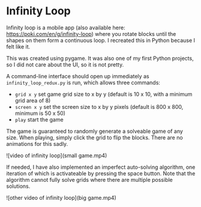 # Infinity Loop

Infinity loop is a mobile app (also available here: https://poki.com/en/g/infinity-loop) where you rotate blocks until the shapes on them form a continuous loop. I recreated this in Python because I felt like it.

This was created using pygame. It was also one of my first Python projects, so I did not care about the UI, so it is not pretty.

A command-line interface should open up immediately as `infinity_loop_redux.py` is run, which allows three commands:
- `grid x y` set game grid size to x by y (default is 10 x 10, with a minimum grid area of 8)
- `screen x y` set the screen size to x by y pixels (default is 800 x 800, minimum is 50 x 50)
- `play` start the game

The game is guaranteed to randomly generate a solveable game of any size. When playing, simply click the grid to flip the blocks. There are no animations for this sadly.

![video of infinity loop](small game.mp4)

If needed, I have also implemented an imperfect auto-solving algorithm, one iteration of which is activateable by pressing the space button. Note that the algorithm cannot fully solve grids where there are multiple possible solutions.

![other video of infinity loop](big game.mp4)
